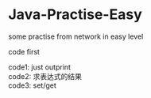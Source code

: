 # Java-Practise-Easy

some practise from network in easy level

code first


code1: just outprint <br>
code2: 求表达式的结果 <br>
code3: set/get <br>

